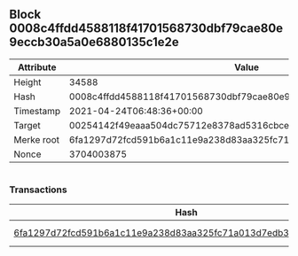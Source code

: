 ## Block 0008c4ffdd4588118f41701568730dbf79cae80e9eccb30a5a0e6880135c1e2e

Attribute | Value
--- | ---
Height | 34588
Hash | 0008c4ffdd4588118f41701568730dbf79cae80e9eccb30a5a0e6880135c1e2e
Timestamp | 2021-04-24T06:48:36+00:00
Target | 00254142f49eaaa504dc75712e8378ad5316cbcead634704b3734b6271167cc4
Merke root | 6fa1297d72fcd591b6a1c11e9a238d83aa325fc71a013d7edb3a96f5ab395b66
Nonce | 3704003875

```

```

### Transactions

Hash | Amount
--- | ---
[6fa1297d72fcd591b6a1c11e9a238d83aa325fc71a013d7edb3a96f5ab395b66](6fa1297d72fcd591b6a1c11e9a238d83aa325fc71a013d7edb3a96f5ab395b66.md) | 10.00000000 SKEPTI 
